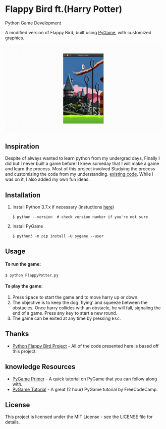 # Flappy Bird ft.(Harry Potter)
Python Game Development

A modified version of Flappy Bird, built using [PyGame](https://www.pygame.org/), with customized graphics.

![app demo](GameDemo.gif)


## Inspiration
Despite of always wanted to learn python from my undergrad days, Finally I did but I never built a game before! I knew someday that I will make a game and learn the process. Most of this project involved Studying the process and customizing the code from my understanding. [existing code](https://github.com/popadi/python-flappy-bird). While I was on it, I also added my own fun ideas.

## Installation
1. Install Python 3.7.x if necessary (instuctions [here](https://realpython.com/installing-python))

    `$ python --version  # check version number if you're not sure`

2. Install PyGame

    `$ python3 -m pip install -U pygame --user`

## Usage
#### To run the game:
    $ python FlappyPotter.py

#### To play the game:
1. Press <kbd>Space</kbd> to start the game and to move harry up or down.
2. The objective is to keep the dog 'flying' and squeeze between the obstacles. Once harry collides with an obstacle, he will fall, signaling the end of a game. Press any <kbd>key</kbd> to start a new round.
3. The game can be exited at any time by pressing <kbd>Esc</kbd>.

## Thanks

* [Python Flappy Bird Project](https://github.com/popadi/python-flappy-bird) - All of the code presented here is based off this project.

## knowledge Resources

* [PyGame Primer](https://realpython.com/pygame-a-primer/) - A quick tutorial on PyGame that you can follow along with.
* [PyGame Tutorial](https://www.youtube.com/watch?v=FfWpgLFMI7w) - A great (2 hour) PyGame tutorial by FreeCodeCamp.

## License

This project is licensed under the MIT License - see the LICENSE file for details.

